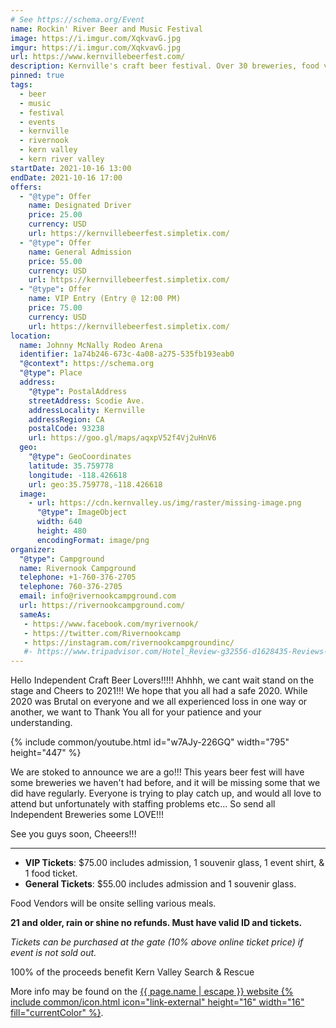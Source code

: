 ```yaml
---
# See https://schema.org/Event
name: Rockin' River Beer and Music Festival
image: https://i.imgur.com/XqkvavG.jpg
imgur: https://i.imgur.com/XqkvavG.jpg
url: https://www.kernvillebeerfest.com/
description: Kernville's craft beer festival. Over 30 breweries, food vendors, & bands. Get your tickets now!
pinned: true
tags:
  - beer
  - music
  - festival
  - events
  - kernville
  - rivernook
  - kern valley
  - kern river valley
startDate: 2021-10-16 13:00
endDate: 2021-10-16 17:00
offers:
  - "@type": Offer
    name: Designated Driver
    price: 25.00
    currency: USD
    url: https://kernvillebeerfest.simpletix.com/
  - "@type": Offer
    name: General Admission
    price: 55.00
    currency: USD
    url: https://kernvillebeerfest.simpletix.com/
  - "@type": Offer
    name: VIP Entry (Entry @ 12:00 PM)
    price: 75.00
    currency: USD
    url: https://kernvillebeerfest.simpletix.com/
location:
  name: Johnny McNally Rodeo Arena
  identifier: 1a74b246-673c-4a08-a275-535fb193eab0
  "@context": https://schema.org
  "@type": Place
  address:
    "@type": PostalAddress
    streetAddress: Scodie Ave.
    addressLocality: Kernville
    addressRegion: CA
    postalCode: 93238
    url: https://goo.gl/maps/aqxpV52f4Vj2uHnV6
  geo:
    "@type": GeoCoordinates
    latitude: 35.759778
    longitude: -118.426618
    url: geo:35.759778,-118.426618
  image:
    - url: https://cdn.kernvalley.us/img/raster/missing-image.png
      "@type": ImageObject
      width: 640
      height: 480
      encodingFormat: image/png
organizer:
  "@type": Campground
  name: Rivernook Campground
  telephone: +1-760-376-2705
  telephone: 760-376-2705
  email: info@rivernookcampground.com
  url: https://rivernookcampground.com/
  sameAs:
   - https://www.facebook.com/myrivernook/
   - https://twitter.com/Rivernookcamp
   - https://instagram.com/rivernookcampgroundinc/
   #- https://www.tripadvisor.com/Hotel_Review-g32556-d1628435-Reviews-Rivernook_Campground-Kernville_California.html
---
```

Hello Independent Craft Beer Lovers!!!!! Ahhhh, we cant wait stand on the stage
and Cheers to 2021!!! We hope that you all had a safe 2020. While 2020 was Brutal
on everyone and we all experienced loss in one way or another, we want to Thank
You all for your patience and your understanding.

{% include common/youtube.html id="w7AJy-226GQ" width="795" height="447" %}

We are stoked to announce we are a go!!! This years beer fest will have some breweries
we haven't had before, and it will be missing some that we did have regularly.
Everyone is trying to play catch up, and would all love to attend but unfortunately
with staffing problems etc... So send all Independent Breweries some LOVE!!!

See you guys soon, Cheeers!!!
- - -
- **VIP Tickets**: $75.00 includes admission, 1 souvenir glass, 1 event shirt, & 1 food ticket.
- **General Tickets**: $55.00 includes admission and 1 souvenir glass.

Food Vendors will be onsite selling various meals.

**21 and older, rain or shine no refunds. Must have valid ID and tickets.**

*Tickets can be purchased at the gate (10% above online ticket price) if event is not sold out.*

<div class="status-box info">100% of the proceeds benefit Kern Valley Search & Rescue</div>

More info may be found on the [{{ page.name | escape }} website {% include common/icon.html icon="link-external" height="16" width="16" fill="currentColor" %}](https://www.kernvillebeerfest.com/).
